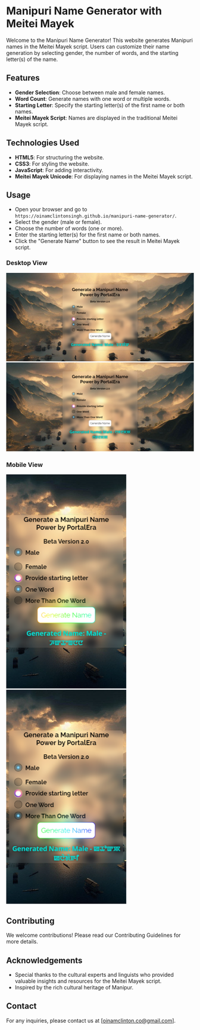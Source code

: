 # Manipuri Name Generator with Meitei Mayek

Welcome to the Manipuri Name Generator! This website generates Manipuri names in the Meitei Mayek script. Users can customize their name generation by selecting gender, the number of words, and the starting letter(s) of the name.

## Features

- **Gender Selection**: Choose between male and female names.
- **Word Count**: Generate names with one word or multiple words.
- **Starting Letter**: Specify the starting letter(s) of the first name or both names.
- **Meitei Mayek Script**: Names are displayed in the traditional Meitei Mayek script.

## Technologies Used

- **HTML5**: For structuring the website.
- **CSS3**: For styling the website.
- **JavaScript**: For adding interactivity.
- **Meitei Mayek Unicode**: For displaying names in the Meitei Mayek script.

## Usage

- Open your browser and go to `https://oinamclintonsingh.github.io/manipuri-name-generator/`.
- Select the gender (male or female).
- Choose the number of words (one or more).
- Enter the starting letter(s) for the first name or both names.
- Click the "Generate Name" button to see the result in Meitei Mayek script.

### Desktop View
![image text](https://github.com/oinamclintonsingh/manipuri-name-generator/blob/46ceac07b61f46ab50c6a473aa5fd66d59612b8a/assets/images/Manipuri%20name%20generate%20-%20PoratlEra.png) ![Image text](https://github.com/oinamclintonsingh/manipuri-name-generator/blob/46ceac07b61f46ab50c6a473aa5fd66d59612b8a/assets/images/Manipuri%20name%20generate%20-%20PoratlEra_03.png) 

### Mobile View
![Image text](https://github.com/oinamclintonsingh/manipuri-name-generator/blob/46ceac07b61f46ab50c6a473aa5fd66d59612b8a/assets/images/Manipuri%20name%20generate%20-%20PoratlEra_02.png) ![Image text](https://github.com/oinamclintonsingh/manipuri-name-generator/blob/46ceac07b61f46ab50c6a473aa5fd66d59612b8a/assets/images/Manipuri%20name%20generate%20-%20PoratlEra_04.png)

## Contributing

We welcome contributions! Please read our Contributing Guidelines for more details.


## Acknowledgements

- Special thanks to the cultural experts and linguists who provided valuable insights and resources for the Meitei Mayek script.
- Inspired by the rich cultural heritage of Manipur.

## Contact

For any inquiries, please contact us at [oinamclinton.co@gmail.com].
